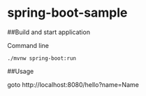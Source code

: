 # spring-boot-sample

##Build and start application

Command line
```
./mvnw spring-boot:run 
```
##Usage

goto http://localhost:8080/hello?name=Name
